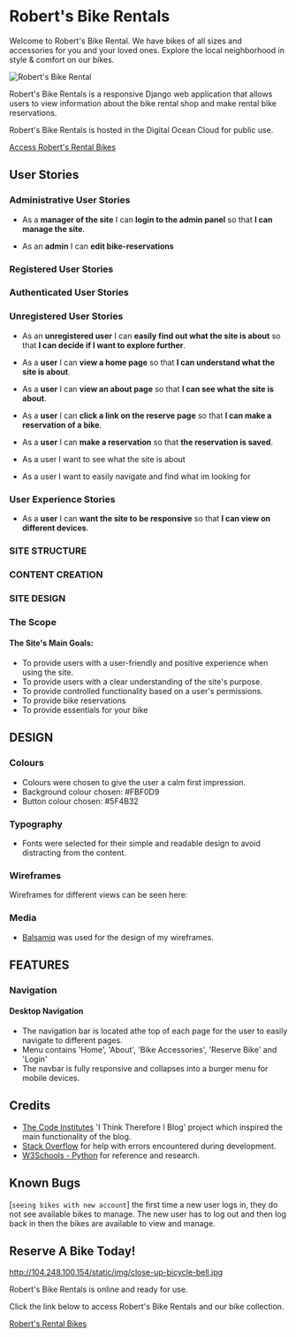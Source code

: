 # Robert's Bike Rentals

Welcome to Robert's Bike Rental. We have bikes of all sizes and accessories for you and your loved ones. Explore the local neighborhood in style & comfort on our bikes.

![Robert's Bike Rental](http://104.248.100.154/static/img/bike-shop-concept-with-bicycles.jpg)

Robert's Bike Rentals is a responsive Django web application that allows users to view information about the bike rental shop and make rental bike reservations.

Robert's Bike Rentals is hosted in the Digital Ocean Cloud for public use.

[Access Robert's Rental Bikes](http://104.248.100.154/)

## User Stories

### Administrative User Stories

* As a **manager of the site** I can **login to the admin panel** so that **I can manage the site**.

* As an **admin** I can **edit bike-reservations**

### Registered User Stories

### Authenticated User Stories

### Unregistered User Stories

* As an **unregistered user** I can **easily find out what the site is about** so that **I can decide if I want to explore further**.


* As a **user** I can **view a home page** so that **I can understand what the site is about**.
* As a **user** I can **view an about page** so that **I can see what the site is about**.

* As a **user** I can **click a link on the reserve page** so that **I can make a reservation of a bike**.

* As a **user** I can **make a reservation** so that **the reservation is saved**.
* As a user I want to see what the site is about
* As a user I want to easily navigate and find what im looking for



### User Experience Stories

* As a **user** I can **want the site to be responsive** so that **I can view on different devices**.

### SITE STRUCTURE ###

### CONTENT CREATION ###

### SITE DESIGN ###

### **The Scope**

#### **The Site's Main Goals:**
- To provide users with a user-friendly and positive experience when using the site.
- To provide users with a clear understanding of the site's purpose.
- To provide controlled functionality based on a user's permissions.
- To provide bike reservations
- To provide essentials for your bike

## **DESIGN**

### **Colours**
- Colours were chosen to give the user a calm first impression.
- Background colour chosen: #FBF0D9
- Button colour chosen: #5F4B32

### **Typography**
- Fonts were selected for their simple and readable design to avoid distracting from the content.

### **Wireframes**
Wireframes for different views can be seen here:

### **Media**
- [Balsamiq](https://balsamiq.com/) was used for the design of my wireframes.


## **FEATURES**

### **Navigation**
#### **Desktop Navigation**
- The navigation bar is located athe top of each page for the user to easily navigate to different pages.
- Menu contains 'Home', 'About', 'Bike Accessories', 'Reserve Bike' and 'Login'
- The navbar is fully responsive and collapses into a burger menu for mobile devices.



## **Credits**
- [The Code Institutes](https://codeinstitute.net/) 'I Think Therefore I Blog' project which inspired the main functionality of the blog.
- [Stack Overflow](https://stackoverflow.com/) for help with errors encountered during development.
- [W3Schools - Python](https://www.w3schools.com/python/) for reference and research.

## Known Bugs

[`seeing bikes with new account`] the first time a new user logs in, they do not see available bikes to manage. The new user has to log out and then log back in then the bikes are available to view and manage.

## Reserve A Bike Today!

http://104.248.100.154/static/img/close-up-bicycle-bell.jpg

Robert's Bike Rentals is online and ready for use.

Click the link below to access Robert's Bike Rentals and our bike collection.

[Robert's Rental Bikes](http://104.248.100.154/)
